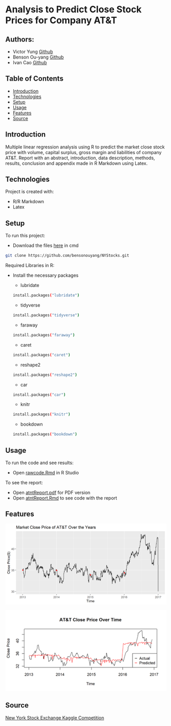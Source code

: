 # Analysis to Predict Close Stock Prices for Company AT&T

## Authors:
- Victor Yung [Github](https://github.com/vyung96)
- Benson Ou-yang [Github](https://github.com/bensonouyang)
- Ivan Cao [Github](https://github.com/ivancao98)

## Table of Contents
* [Introduction](#introduction)
* [Technologies](#technologies)
* [Setup](#setup)
* [Usage](#usage)
* [Features](#features)
* [Source](#source)

## Introduction
Multiple linear regression analysis using R to predict the market close stock price with volume, capital surplus, gross margin and liabilities of company AT&T. Report with an abstract, introduction, data description, methods, results, conclusion and appendix made in R Markdown using Latex.

## Technologies
Project is created with:
* R/R Markdown
* Latex

## Setup
To run this project:
* Download the files [here](https://github.com/bensonouyang/NYStocks.git) in cmd
```sh
git clone https://github.com/bensonouyang/NYStocks.git
```

Required Libraries in R:
* Install the necessary packages

  - lubridate
  ```sh
  install.packages("lubridate")
  ```
  - tidyverse
  ```sh
  install.packages("tidyverse")
  ```
  - faraway
  ```sh
  install.packages("faraway")
  ```
  - caret
  ```sh
  install.packages("caret")
  ```
  - reshape2
  ```sh
  install.packages("reshape2")
  ```
  - car
  ```sh
  install.packages("car")
  ```
  - knitr
  ```sh
  install.packages("knitr")
  ```
  - bookdown
  ```sh
  install.packages("bookdown")
  ```

## Usage
To run the code and see results:
* Open [rawcode.Rmd](https://github.com/bensonouyang/NYStocks/blob/main/rawcode.Rmd) in R Studio

To see the report:
* Open [atntReport.pdf](https://github.com/bensonouyang/NYStocks/blob/main/atntReport.pdf) for PDF version
* Open [atntReport.Rmd](https://github.com/bensonouyang/NYStocks/blob/main/atntReport.Rmd) to see code with the report
 
## Features

<p align="center">
  <a href="https://raw.githubusercontent.com/bensonouyang/NYStocks/main/Figs/c-plot-1.png">
    <img src="Figs/c-plot-1.png">
  </a>
</p>

<p align="center">
  <a href="https://raw.githubusercontent.com/bensonouyang/NYStocks/main/Figs/pred-plot.png">
    <img src="Figs/pred-plot.png">
  </a>
</p>

## Source
[New York Stock Exchange Kaggle Competition](https://www.kaggle.com/dgawlik/nyse)
